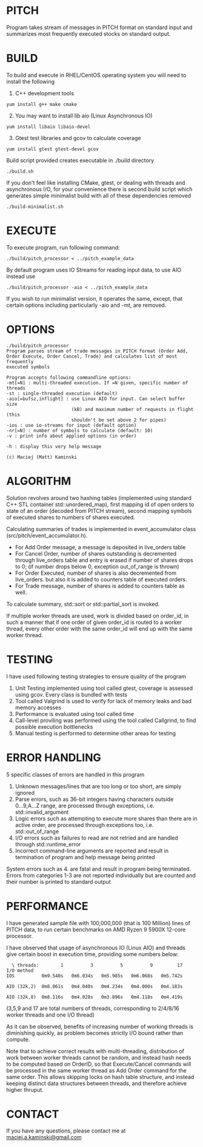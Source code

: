 # PITCH

Program takes stream of messages in PITCH format on standard input and 
summarizes most frequently executed stocks on standard output.

# BUILD

To build and execute in RHEL/CentOS operating system you will need to 
install the following

1. C++ development tools
```
yum install g++ make cmake
```


2. You may want to install lib aio (Linux Asynchronous IO)
```
yum install libaio libaio-devel
```

3. Gtest test libraries and gcov to calculate coverage
```
yum install gtest gtest-devel gcov
```

Build script provided creates executable in ./build directory

```
./build.sh
```

If you don't feel like installing CMake, gtest, or dealing with threads
and asynchronous I/O, for your convenience there is second build script which
generates simple minimalist build with all of these dependencies removed

```
./build-minimalist.sh
```

# EXECUTE

To execute program, run following command:

```
./build/pitch_processor < ../pitch_example_data
```

By default program uses IO Streams for reading input data, to use AIO instead use

```
./build/pitch_processor -aio < ../pitch_example_data
```

If you wish to run minimalist version, it operates the same, except, that 
certain options including particularly -aio and -mt, are removed.

# OPTIONS

```
./build/pitch_processor
Program parses stream of trade messages in PITCH format (Order Add,
Order Execute, Order Cancel, Trade) and calculates list of most frequently
executed symbols

Program accepts following commandline options:
-mt[=N] : multi-threaded execution. If =N given, specific number of threads
-st : single-threaded execution (default)
-aio[=bufsz,inflight] : use Linux AIO for input. Can select buffer size
                        (kB) and maximum number of requests in flight (this
                        shouldn't be set above 2 for pipes)
-ios : use io-streams for input (default option)
-nr[=N] : number of symbols to calculate (default: 10)
-v : print info about applied options (in order)

-h : display this very help message

(c) Maciej (Matt) Kaminski
```

# ALGORITHM

Solution revolves around two hashing tables (implemented using standard
C++ STL container std::unordered_map), first mapping id of open orders
to state of an order (decoded from PITCH stream), second mapping symbols
of executed shares to numbers of shares executed. 

Calculating summaries of trades is implemented in event_accumulator class
(src/pitch/event_accumulator.h).

* For Add Order message, a message is deposited in live_orders table
* For Cancel Order, number of shares outstanding is decremented through
    live_orders table and entry is erased if number of shares drops to 0;
    (if number drops below 0, exception out_of_range is thrown)
* For Order Executed, number of shares is also decremented from live_orders.
    but also it is added to counters table of executed orders.
* For Trade message, number of shares is added to counters table as well.

To calculate summary, std::sort or std::partial_sort is invoked.

If multiple worker threads are used, work is divided based on order_id,
in such a manner that if one order of given order_id is routed to a worker
thread, every other order with the same order_id will end up with
the same worker thread.

# TESTING

I have used following testing strategies to ensure quality of the program

1. Unit Testing implemented using tool called gtest,
    coverage is assessed using gcov. Every class is bundled with tests
2. Tool called Valgrind is used to verify for lack of memory leaks
    and bad memory accesses
3. Performance is evaluated using tool called time
4. Call-level proviling was performed using the tool called Callgrind,
    to find possible execution bottlenecks
5. Manual testing is performed to determine other areas for testing

# ERROR HANDLING

5 specific classes of errors are handled in this program

1. Unknown messages/lines that are too long or too short, are simply ignored
2. Parse errors, such as 36-bit integers having characters outside 0...9,A...Z
   range, are processed through exceptions, i.e. std::invalid_argument
3. Logic errors such as attempting to execute more shares than there are in
   active order, are processed through exceptions too, i.e. std::out_of_range
4. I/O errors such as failures to read are not retried and are handled through 
   std::runtime_error
5. Incorrect command-line arguments are reported and result in termination
   of program and help message being printed

System errors such as 4. are fatal and result in program being terminated.
Errors from categories 1-3 are not reported individually but are counted and
their number is printed to standard output

# PERFORMANCE

I have generated sample file with 100,000,000 (that is 100 Million) lines of
PITCH data, to run certain benchmarks on AMD Ryzen 9 5900X 12-core processor.

I have observed that usage of asynchronous IO (Linux AIO) and threads give
certain boost in execution time, providing some numbers below:

```
  \ threads:        1          3          5          9         17
I/O method
IOS          0m9.540s   0m6.034s   0m5.985s   0m6.068s   0m5.742s

AIO (32k,2)  0m8.061s   0m4.040s   0m4.234s   0m4.000s   0m4.183s

AIO (32k,8)  0m8.116s   0m4.028s   0m3.896s   0m4.118s   0m4.419s
```
(3,5,9 and 17 are total numbers of threads, corresponding to 2/4/8/16
worker threads and one I/O thread)

As it can be observed, benefits of increasing number of working threads
is diminishing quickly, as problem becomes strictly I/O bound rather than
compute.

Note that to achieve correct results with multi-threading, distribution
of work between worker threads cannot be random, and instead hash needs
to be computed based on OrderID, so that Execute/Cancel commands
will be processed in the same worker thread as Add Order command for the
same order. This allows skipping locks on hash table structure, and
instead keeping distinct data structures between threads, and therefore
achieve higher thruput.

# CONTACT

If you have any questions, please contact me at maciej.a.kaminski@gmail.com